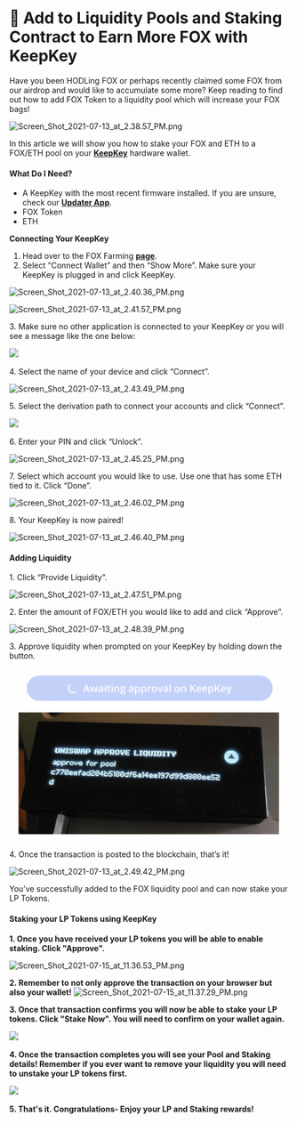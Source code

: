 # 🚿 Add to Liquidity Pools and Staking Contract to Earn More FOX with KeepKey

Have you been HODLing FOX or perhaps recently claimed some FOX from our airdrop and would like to accumulate some more? Keep reading to find out how to add FOX Token to a liquidity pool which will increase your FOX bags!

![Screen\_Shot\_2021-07-13\_at\_2.38.57\_PM.png](https://shapeshift.zendesk.com/hc/article\_attachments/4404955089421/Screen\_Shot\_2021-07-13\_at\_2.38.57\_PM.png)

In this article we will show you how to stake your FOX and ETH to a FOX/ETH pool on your [**KeepKey**](https://shapeshift.com/keepkey) hardware wallet.

#### **What Do I Need?**

* A KeepKey with the most recent firmware installed. If you are unsure, check our [**Updater App**](https://beta.shapeshift.com/updater-download).
* FOX Token
* ETH

**Connecting Your KeepKey**

1. Head over to the FOX Farming [**page**](http://fox.shapeshift.com/fox-farming).
2. Select “Connect Wallet” and then “Show More”. Make sure your KeepKey is plugged in and click KeepKey.

![Screen\_Shot\_2021-07-13\_at\_2.40.36\_PM.png](https://shapeshift.zendesk.com/hc/article\_attachments/4404955180941/Screen\_Shot\_2021-07-13\_at\_2.40.36\_PM.png)

![Screen\_Shot\_2021-07-13\_at\_2.41.57\_PM.png](https://shapeshift.zendesk.com/hc/article\_attachments/4404955232653/Screen\_Shot\_2021-07-13\_at\_2.41.57\_PM.png)

3\. Make sure no other application is connected to your KeepKey or you will see a message like the one below:

![](https://shapeshift.zendesk.com/hc/article\_attachments/4404968963597/Screen\_Shot\_2021-07-13\_at\_2.43.19\_PM.png)

4\. Select the name of your device and click “Connect”.

![Screen\_Shot\_2021-07-13\_at\_2.43.49\_PM.png](https://shapeshift.zendesk.com/hc/article\_attachments/4404955314701/Screen\_Shot\_2021-07-13\_at\_2.43.49\_PM.png)

5\. Select the derivation path to connect your accounts and click “Connect”.

![](https://shapeshift.zendesk.com/hc/article\_attachments/4404955345549/Screen\_Shot\_2021-07-13\_at\_2.44.45\_PM.png)

6\. Enter your PIN and click “Unlock”.

![Screen\_Shot\_2021-07-13\_at\_2.45.25\_PM.png](https://shapeshift.zendesk.com/hc/article\_attachments/4404969014285/Screen\_Shot\_2021-07-13\_at\_2.45.25\_PM.png)

7\. Select which account you would like to use. Use one that has some ETH tied to it. Click “Done”.

![Screen\_Shot\_2021-07-13\_at\_2.46.02\_PM.png](https://shapeshift.zendesk.com/hc/article\_attachments/4404969027213/Screen\_Shot\_2021-07-13\_at\_2.46.02\_PM.png)

8\. Your KeepKey is now paired!

![Screen\_Shot\_2021-07-13\_at\_2.46.40\_PM.png](https://shapeshift.zendesk.com/hc/article\_attachments/4404955390605/Screen\_Shot\_2021-07-13\_at\_2.46.40\_PM.png)

#### **Adding Liquidity**

1\. Click “Provide Liquidity”.

![Screen\_Shot\_2021-07-13\_at\_2.47.51\_PM.png](https://shapeshift.zendesk.com/hc/article\_attachments/4404969073293/Screen\_Shot\_2021-07-13\_at\_2.47.51\_PM.png)

2\. Enter the amount of FOX/ETH you would like to add and click “Approve”.

![Screen\_Shot\_2021-07-13\_at\_2.48.39\_PM.png](https://shapeshift.zendesk.com/hc/article\_attachments/4404955459981/Screen\_Shot\_2021-07-13\_at\_2.48.39\_PM.png)

3\. Approve liquidity when prompted on your KeepKey by holding down the button.

![](<../../.gitbook/assets/image (118).png>)

4\. Once the transaction is posted to the blockchain, that’s it!

![Screen\_Shot\_2021-07-13\_at\_2.49.42\_PM.png](https://shapeshift.zendesk.com/hc/article\_attachments/4404969114509/Screen\_Shot\_2021-07-13\_at\_2.49.42\_PM.png)

You’ve successfully added to the FOX liquidity pool and can now stake your LP Tokens.

#### **Staking your LP Tokens using KeepKey**

**1. Once you have received your LP tokens you will be able to enable staking. Click "Approve".**

![Screen\_Shot\_2021-07-15\_at\_11.36.53\_PM.png](https://shapeshift.zendesk.com/hc/article\_attachments/4405144141197/Screen\_Shot\_2021-07-15\_at\_11.36.53\_PM.png)

**2. Remember to not only approve the transaction on your browser but also your wallet!** ![Screen\_Shot\_2021-07-15\_at\_11.37.29\_PM.png](https://shapeshift.zendesk.com/hc/article\_attachments/4405144164877/Screen\_Shot\_2021-07-15\_at\_11.37.29\_PM.png)

**3. Once that transaction confirms you will now be able to stake your LP tokens. Click "Stake Now". You will need to confirm on your wallet again.**

![](https://shapeshift.zendesk.com/hc/article\_attachments/4405136074509/Screen\_Shot\_2021-07-15\_at\_11.37.53\_PM.png)

**4. Once the transaction completes you will see your Pool and Staking details! Remember if you ever want to remove your liquidity you will need to unstake your LP tokens first.**

![](https://shapeshift.zendesk.com/hc/article\_attachments/4405144184973/Screen\_Shot\_2021-07-15\_at\_11.38.49\_PM.png)

**5. That's it. Congratulations- Enjoy your LP and Staking rewards!**
